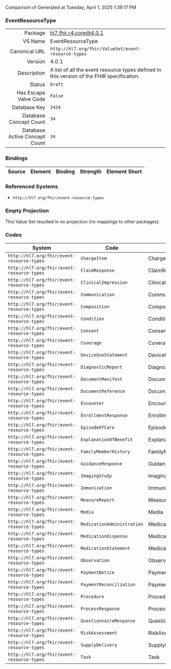 Comparison of 
Generated at Tuesday, April 1, 2025 1:39:17 PM

### EventResourceType

|      |     |
| ---: | --- |
| Package | hl7.fhir.r4.core@4.0.1 |
| VS Name | EventResourceType |
| Canonical URL | `http://hl7.org/fhir/ValueSet/event-resource-types` |
| Version | 4.0.1 |
| Description | A list of all the event resource types defined in this version of the FHIR specification. |
| Status | `Draft` |
| Has Escape Valve Code | `False` |
| Database Key | `2424` |
| Database Concept Count | `34` |
| Database Active Concept Count | `34` |
### Bindings

| Source | Element | Binding | Strength | Element Short |
| ------ | ------- | ------- | -------- | ------------- |

### Referenced Systems

* `http://hl7.org/fhir/event-resource-types`
### Empty Projection

This Value Set resulted in no projection (no mappings to other packages).

### Codes

| System | Code | Display |
| ------ | ---- | ------- |
| `http://hl7.org/fhir/event-resource-types` | `ChargeItem` | ChargeItem |
| `http://hl7.org/fhir/event-resource-types` | `ClaimResponse` | ClaimResponse |
| `http://hl7.org/fhir/event-resource-types` | `ClinicalImpression` | ClinicalImpression |
| `http://hl7.org/fhir/event-resource-types` | `Communication` | Communication |
| `http://hl7.org/fhir/event-resource-types` | `Composition` | Composition |
| `http://hl7.org/fhir/event-resource-types` | `Condition` | Condition |
| `http://hl7.org/fhir/event-resource-types` | `Consent` | Consent |
| `http://hl7.org/fhir/event-resource-types` | `Coverage` | Coverage |
| `http://hl7.org/fhir/event-resource-types` | `DeviceUseStatement` | DeviceUseStatement |
| `http://hl7.org/fhir/event-resource-types` | `DiagnosticReport` | DiagnosticReport |
| `http://hl7.org/fhir/event-resource-types` | `DocumentManifest` | DocumentManifest |
| `http://hl7.org/fhir/event-resource-types` | `DocumentReference` | DocumentReference |
| `http://hl7.org/fhir/event-resource-types` | `Encounter` | Encounter |
| `http://hl7.org/fhir/event-resource-types` | `EnrollmentResponse` | EnrollmentResponse |
| `http://hl7.org/fhir/event-resource-types` | `EpisodeOfCare` | EpisodeOfCare |
| `http://hl7.org/fhir/event-resource-types` | `ExplanationOfBenefit` | ExplanationOfBenefit |
| `http://hl7.org/fhir/event-resource-types` | `FamilyMemberHistory` | FamilyMemberHistory |
| `http://hl7.org/fhir/event-resource-types` | `GuidanceResponse` | GuidanceResponse |
| `http://hl7.org/fhir/event-resource-types` | `ImagingStudy` | ImagingStudy |
| `http://hl7.org/fhir/event-resource-types` | `Immunization` | Immunization |
| `http://hl7.org/fhir/event-resource-types` | `MeasureReport` | MeasureReport |
| `http://hl7.org/fhir/event-resource-types` | `Media` | Media |
| `http://hl7.org/fhir/event-resource-types` | `MedicationAdministration` | MedicationAdministration |
| `http://hl7.org/fhir/event-resource-types` | `MedicationDispense` | MedicationDispense |
| `http://hl7.org/fhir/event-resource-types` | `MedicationStatement` | MedicationStatement |
| `http://hl7.org/fhir/event-resource-types` | `Observation` | Observation |
| `http://hl7.org/fhir/event-resource-types` | `PaymentNotice` | PaymentNotice |
| `http://hl7.org/fhir/event-resource-types` | `PaymentReconciliation` | PaymentReconciliation |
| `http://hl7.org/fhir/event-resource-types` | `Procedure` | Procedure |
| `http://hl7.org/fhir/event-resource-types` | `ProcessResponse` | ProcessResponse |
| `http://hl7.org/fhir/event-resource-types` | `QuestionnaireResponse` | QuestionnaireResponse |
| `http://hl7.org/fhir/event-resource-types` | `RiskAssessment` | RiskAssessment |
| `http://hl7.org/fhir/event-resource-types` | `SupplyDelivery` | SupplyDelivery |
| `http://hl7.org/fhir/event-resource-types` | `Task` | Task |
